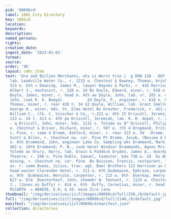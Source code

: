 ```yaml
---
pid: '00096cd'
label: 1881 City Directory
key: 1881cd
location: 
keywords: 
description: 
named_persons: 
rights: 
creation_date: 
ingest_date: '2023-01-01'
format: 
source: 
order: '96'
layout: cmhc_item
text: 'Ore and Bullion Merchants, ots si Worst trio i  g DOW 120 . DUF 4 Downey, John,
  lab. Leadville Water Co., r, 1215 e. Chestnut § Downey, Thomas, brickmason, bds.
  323 e. Gth = Downing, James M., lawyer Haynes & Parks, r. 416 Harrison av 3 Downs,
  Albert J., machinist, r. 228 w. 2d Bz Doyle, Edward, miner, r, 610 n. Orange 40;
  Doyle, James, miner, r. head e. 4th aw Doyle, John, lab. vr, 203 e. 4th  ® Doyle,
  John, cook R. O. Boegol           £4 Doyle, P., engineer, r. 610 n. Orange 6£ Doyle,
  Thomas, miner, r. rear 428 ©. 34 G2 Doyle, William, lab. Grant Smelter @8 Drake,
  Goorge W., minor, bds. St. Elmo Hotel Wz Dresher, Frederick, r. 411 w. 3d B43 Dressel,
  William C., clk. C. Visscher & Co,, r.221 w. 4th {5 Driscoll, Jeremiah, saloon,
  113 w. 24 t. 413 e. 4th pe Driscoll, Jeremiah, lab. R. R. depot, r. 229 0, 12th
  - q Driscoll, John, miner, bds. 113} s. Toledo av Q™ Driscoll, Philip, lab. r. 607
  e. Chestnut & Driver, Richard, miner, r. 507 e. 7th 4 Drogmund, Fritz, saloon, 211
  s, Pine, r. same 4 Dramm, Ashford, miner, r. rear 223 e. 3d  -Dramm, George, lab.
  Scott & Allen, r. Chestnut nw. cor. Pine Pt Drumm, Jacob, (Bessee & Drumm) r. 201
  ¢. 8th Drummond, John, engineer Lake Co. Sampling wks Drammond, Mark, grocer, r.
  402 e. 10th Drummond; P. W., cook Hotel Windsor Drammonds, Agnes Mrs., r.105 s.
  Toledo av Drury, Harry, lab. Erwin & Paddock Drydon, James A., doorkpr McDaniel’s
  Theatre, r. 208 n. Pine Duble, Samuel, teamster, bda 730 w. 2d  Du Bois, J. J.,
  mining, r. Chestnut ne. cor. Pine  Bu Buisson, Francis, restaurant, 115 Harrison
  av. r. same Dueas, Julius, trav. agt. Baer Brothers 122 Harrison av Duckett, James,
  head waiter Clarendon Hotel, r. 211 e. 6th Dudemaine, Epbraim, carpenter, r. 115
  w. 9th  Dudemaine, Hercule, carpenter, r. 115 w. 9th  Duerkop, Henry, smelter, r.
  627 w. Elm  Duesterheuf, John, shoemkr W. Tennant, r. 1124 w. Chestnut Duffy, Charles
  J., (Jones és Duffy) r. 614 e. 6th  Duffy, Cornelius, miner, r. head Saenone  &
  McCARTH  = ABADIE, E.R, & CO. muse Zire cana    '
thumbnail: "/img/derivatives/iiif/images/00096cd/full/250,/0/default.jpg"
full: "/img/derivatives/iiif/images/00096cd/full/1140,/0/default.jpg"
manifest: "/img/derivatives/iiif/00096cd/manifest.json"
collection: directories
---
```

